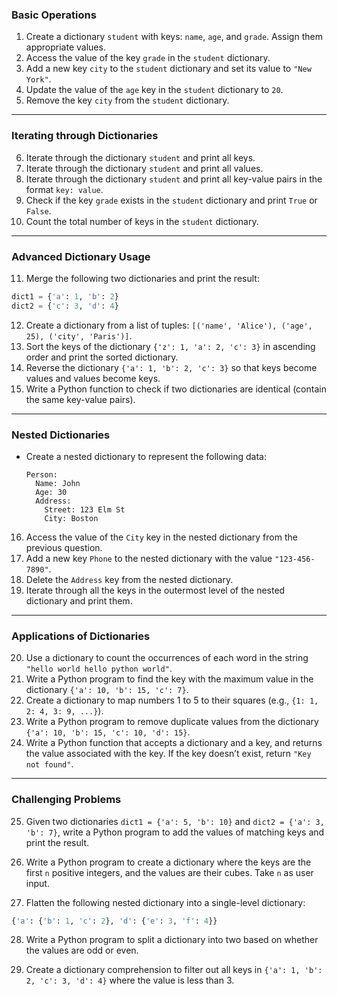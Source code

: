 ### **Basic Operations**

1. Create a dictionary `student` with keys: `name`, `age`, and `grade`. Assign them appropriate values.
2. Access the value of the key `grade` in the `student` dictionary.
3. Add a new key `city` to the `student` dictionary and set its value to `"New York"`.
4. Update the value of the `age` key in the `student` dictionary to `20`.
5. Remove the key `city` from the `student` dictionary.

---

### **Iterating through Dictionaries**

6. Iterate through the dictionary `student` and print all keys.
7. Iterate through the dictionary `student` and print all values.
8. Iterate through the dictionary `student` and print all key-value pairs in the format `key: value`.
9. Check if the key `grade` exists in the `student` dictionary and print `True` or `False`.
10. Count the total number of keys in the `student` dictionary.

---

### **Advanced Dictionary Usage**

11. Merge the following two dictionaries and print the result:
  
  ```python
  dict1 = {'a': 1, 'b': 2}  
  dict2 = {'c': 3, 'd': 4}  
  ```
12. Create a dictionary from a list of tuples: `[('name', 'Alice'), ('age', 25), ('city', 'Paris')]`.
13. Sort the keys of the dictionary `{'z': 1, 'a': 2, 'c': 3}` in ascending order and print the sorted dictionary.
14. Reverse the dictionary `{'a': 1, 'b': 2, 'c': 3}` so that keys become values and values become keys.
15. Write a Python function to check if two dictionaries are identical (contain the same key-value pairs).

---

### **Nested Dictionaries**
- Create a nested dictionary to represent the following data:
  
  ```
  Person:  
    Name: John  
    Age: 30  
    Address:  
      Street: 123 Elm St  
      City: Boston  
  ```
16. Access the value of the `City` key in the nested dictionary from the previous question.
17. Add a new key `Phone` to the nested dictionary with the value `"123-456-7890"`.
18. Delete the `Address` key from the nested dictionary.
19. Iterate through all the keys in the outermost level of the nested dictionary and print them.

---

### **Applications of Dictionaries**

20. Use a dictionary to count the occurrences of each word in the string `"hello world hello python world"`.
21. Write a Python program to find the key with the maximum value in the dictionary `{'a': 10, 'b': 15, 'c': 7}`.
22. Create a dictionary to map numbers 1 to 5 to their squares (e.g., `{1: 1, 2: 4, 3: 9, ...}`).
23. Write a Python program to remove duplicate values from the dictionary `{'a': 10, 'b': 15, 'c': 10, 'd': 15}`.
24. Write a Python function that accepts a dictionary and a key, and returns the value associated with the key. If the key doesn’t exist, return `"Key not found"`.

---

### **Challenging Problems**

25. Given two dictionaries `dict1 = {'a': 5, 'b': 10}` and `dict2 = {'a': 3, 'b': 7}`, write a Python program to add the values of matching keys and print the result.

26. Write a Python program to create a dictionary where the keys are the first `n` positive integers, and the values are their cubes. Take `n` as user input.

27. Flatten the following nested dictionary into a single-level dictionary:
  
  ```python
  {'a': {'b': 1, 'c': 2}, 'd': {'e': 3, 'f': 4}}  
  ```

28. Write a Python program to split a dictionary into two based on whether the values are odd or even.

29. Create a dictionary comprehension to filter out all keys in `{'a': 1, 'b': 2, 'c': 3, 'd': 4}` where the value is less than 3.




